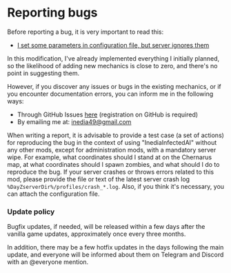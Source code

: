 # Reporting bugs

Before reporting a bug, it is very important to read this:
* [I set some parameters in configuration file, but server ignores them](FAQ#i-set-some-parameters-in-configuration-file-but-server-ignores-them)

In this modification, I've already implemented everything I initially planned, so the likelihood of adding new mechanics is close to zero, and there's no point in suggesting them.

However, if you discover any issues or bugs in the existing mechanics, or if you encounter documentation errors, you can inform me in the following ways:
* Through GitHub Issues [here](https://github.com/ysaroka/InediaInfectedAI/issues) (registration on GitHub is required)
* By emailing me at: [inedia49@gmail.com](mailto:inedia49@gmail.com)

When writing a report, it is advisable to provide a test case (a set of actions) for reproducing the bug in the context of using "InediaInfectedAI" without any other mods, except for administration mods, with a mandatory server wipe. For example, what coordinates should I stand at on the Chernarus map, at what coordinates should I spawn zombies, and what should I do to reproduce the bug. If your server crashes or throws errors related to this mod, please provide the file or text of the latest server crash log `%DayZserverDir%/profiles/crash_*.log`. Also, if you think it's necessary, you can attach the configuration file.

### Update policy

Bugfix updates, if needed, will be released within a few days after the vanilla game updates, approximately once every three months.

In addition, there may be a few hotfix updates in the days following the main update, and everyone will be informed about them on Telegram and Discord with an @everyone mention.
